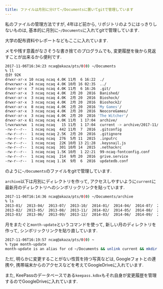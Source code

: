 ```yaml
---
title: ファイルは月別に分けて~/Documentsに置いてgitで管理しています
---
```


私のファイルの管理方法ですが,
4年ほど前から,
リポジトリのようにはっきりしないものは,
基本的に月別に`~/Documents`に入れてgitで管理しています.

大学の配布資料やレポートなどもここに入れています.

メモや残す意義がなさそうな書き捨てのプログラムでも,
変更履歴を後から見返すことが出来るから便利です.

~~~sh
2017-11-06T16:34:23 ncaq@akaza/pts/0(0) ~/Documents
% ll
合計 92K
drwxr-xr-x 10 ncaq ncaq 4.0K 11月  6 16:22  ./
drwxrwxr-x 24 ncaq ncaq 4.0K 10月 16 02:35  ../
drwxr-xr-x  7 ncaq ncaq 4.0K 11月  6 16:26  .git/
drwxr-xr-x  3 ncaq ncaq 4.0K  2月 20  2016  Banished/
drwxr-xr-x  3 ncaq ncaq 4.0K  2月 20  2016  Bioshock/
drwxr-xr-x  3 ncaq ncaq 4.0K  2月 20  2016  Bioshock2/
drwxr-xr-x  8 ncaq ncaq 4.0K  2月 20  2016 'My Games'/
drwxr-xr-x  3 ncaq ncaq 4.0K  2月 20  2016  NeocoreGames/
drwxr-xr-x  3 ncaq ncaq 4.0K  2月 20  2016 'The Witcher'/
drwxr-xr-x 61 ncaq ncaq 4.0K 11月  1 17:04  archive/
lrwxrwxrwx  1 ncaq ncaq   15 11月  1 17:04  current -> archive/2017-11/
-rw-r--r--  1 ncaq ncaq  442 11月  7  2016  .gitconfig
-rw-r--r--  1 ncaq ncaq 2.5K  2月 20  2016  .gitignore
-rw-r--r--  1 ncaq ncaq  276  5月 11  2015  .inputrc
-rw-r--r--  1 ncaq ncaq  22K 10月 13 21:28  .keysnail.js
-rw-r--r--  1 ncaq ncaq  301 10月 14  2015  .nethackrc
-rw-r--r--  1 ncaq ncaq 1.5K 10月  1 22:21  99-ncaq-fontconfig.conf
-rw-r--r--  1 ncaq ncaq  214  9月 20  2016  grive.service
-rw-r--r--  1 ncaq ncaq 1.1K  9月  6  2016  updatedb.conf
~~~

のように`~/Documents`のファイルをgitで管理しています.

`archive`以下は月別にディレクトリを作って,
アクセスしやすいように`current`に最新月のディレクトリへのシンボリックリンクを貼っています.

~~~sh
2017-11-06T16:14:36 ncaq@akaza/pts/0(0) ~/Documents/archive
% ls
2013-01/  2013-04/  2013-07/  2013-10/  2014-01/  2014-04/  2014-07/  2014-10/  2015-01/  2015-04/  2015-07/  2015-10/  2016-01/  2016-04/  2016-07/  2016-10/  2017-01/  2017-04/  2017-07/  2017-10/
2013-02/  2013-05/  2013-08/  2013-11/  2014-02/  2014-05/  2014-08/  2014-11/  2015-02/  2015-05/  2015-08/  2015-11/  2016-02/  2016-05/  2016-08/  2016-11/  2017-02/  2017-05/  2017-08/  2017-11/
2013-03/  2013-06/  2013-09/  2013-12/  2014-03/  2014-06/  2014-09/  2014-12/  2015-03/  2015-06/  2015-09/  2015-12/  2016-03/  2016-06/  2016-09/  2016-12/  2017-03/  2017-06/  2017-09/
~~~

月をまたぐと`month-update`というコマンドを使って,
新しい月のディレクトリを作って,
シンボリックリンクを貼り直しています.

~~~sh
2017-11-06T16:19:57 ncaq@akaza/pts/0(0) ~
% type month-update
month-update is an alias for cd ~/Documents && unlink current && mkdir archive/$(date +"%Y-%m") && ln -s archive/$(date +"%Y-%m") current
~~~

ただ,
明らかに変更することがない性質を持つ写真などは,
Googleフォトとの連携や,
携帯端末からのアクセスなどを考えてGoogleDriveに入れています.

また,
KeePassのデータベースである`keepass.kdbx`もそれ自身が変更履歴を管理するのでGoogleDriveに入れています.
